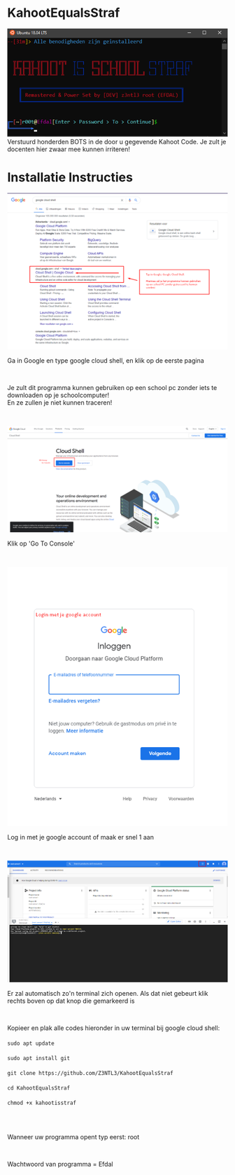 # KahootEqualsStraf
![Screenshot](software.png)<br>
Verstuurd honderden BOTS in de door u gegevende Kahoot Code. Je zult je docenten hier zwaar mee kunnen irriteren!

# Installatie Instructies
![Screenshot](tutorial1.png)<br>
<p> Ga in Google en type google cloud shell, en klik op de eerste pagina</p><br>
<p> Je zult dit programma kunnen gebruiken op een school pc zonder iets te downloaden op je schoolcomputer!<br>
  En ze zullen je niet kunnen traceren!</p><br>
  
  ![Screenshot](tutorial2.png)
  <p> Klik op 'Go To Console'</p><br>
  
  ![Screenshot](tutorial3.png)
  <p> Log in met je google account of maak er snel 1 aan</p><br>
  
  ![Screenshot](tutorial4.png)
  <p> Er zal automatisch zo'n terminal zich openen. Als dat niet gebeurt klik rechts boven op dat knop die gemarkeerd is</p> <br>
  
  <p> Kopieer en plak alle codes hieronder in uw terminal bij google cloud shell: <br><br><code>sudo apt update</code> <br><br>
  <code>sudo apt install git</code><br><br>
  <code>git clone https://github.com/Z3NTL3/KahootEqualsStraf</code><br><br>
  <code>cd KahootEqualsStraf</code><br><br>
  <code>chmod +x kahootisstraf</code><br><br>

  
  <br><p> Wanneer uw programma opent typ eerst: root</p><br>
  
  
  
  Wachtwoord van programma = Efdal
  
  
